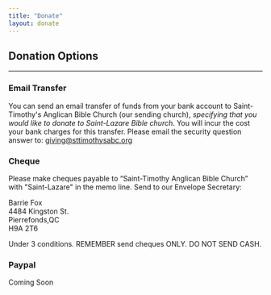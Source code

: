 ```yaml
---
title: "Donate"
layout: donate
---
```

## Donation Options
----
### Email Transfer

You can send an email transfer of funds from your bank account to Saint-Timothy's Anglican Bible Church (our sending church), *specifying that you would like to donate to Saint-Lazare Bible church*. You will incur the cost your bank charges for this transfer. Please email the security question answer to: giving@sttimothysabc.org

### Cheque

Please make cheques payable to “Saint-Timothy Anglican Bible Church” with "Saint-Lazare" in the memo line. Send to our Envelope Secretary: 

Barrie Fox  
4484 Kingston St.  
Pierrefonds,QC  
H9A 2T6 

Under 3 conditions. REMEMBER send cheques ONLY. DO NOT SEND CASH.

### Paypal

Coming Soon